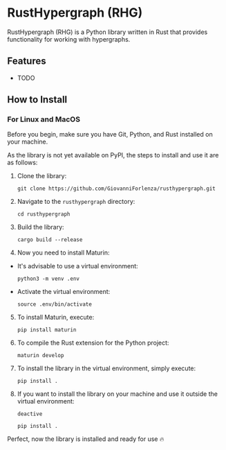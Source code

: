 # RustHypergraph (RHG)

RustHypergraph (RHG) is a Python library written in Rust that provides functionality for working with hypergraphs.

## Features

- TODO

## How to Install

### For Linux and MacOS

Before you begin, make sure you have Git, Python, and Rust installed on your machine.

As the library is not yet available on PyPI, the steps to install and use it are as follows:

1. Clone the library:
    ```
    git clone https://github.com/GiovanniForlenza/rusthypergraph.git
    ```

2. Navigate to the `rusthypergraph` directory:
    ```
    cd rusthypergraph
    ```

3. Build the library:
    ```
    cargo build --release
    ```

4. Now you need to install Maturin:
- It's advisable to use a virtual environment:
  ```
  python3 -m venv .env
  ```
- Activate the virtual environment:
  ```
  source .env/bin/activate
  ```

5. To install Maturin, execute:
    ```
    pip install maturin
    ```

6. To compile the Rust extension for the Python project:
    ```
    maturin develop
    ```

7. To install the library in the virtual environment, simply execute:
    ```
    pip install .
    ```

8. If you want to install the library on your machine and use it outside the virtual environment:
    ```
    deactive
    ```
    
    ```
    pip install .
    ```
Perfect, now the library is installed and ready for use 🔥
